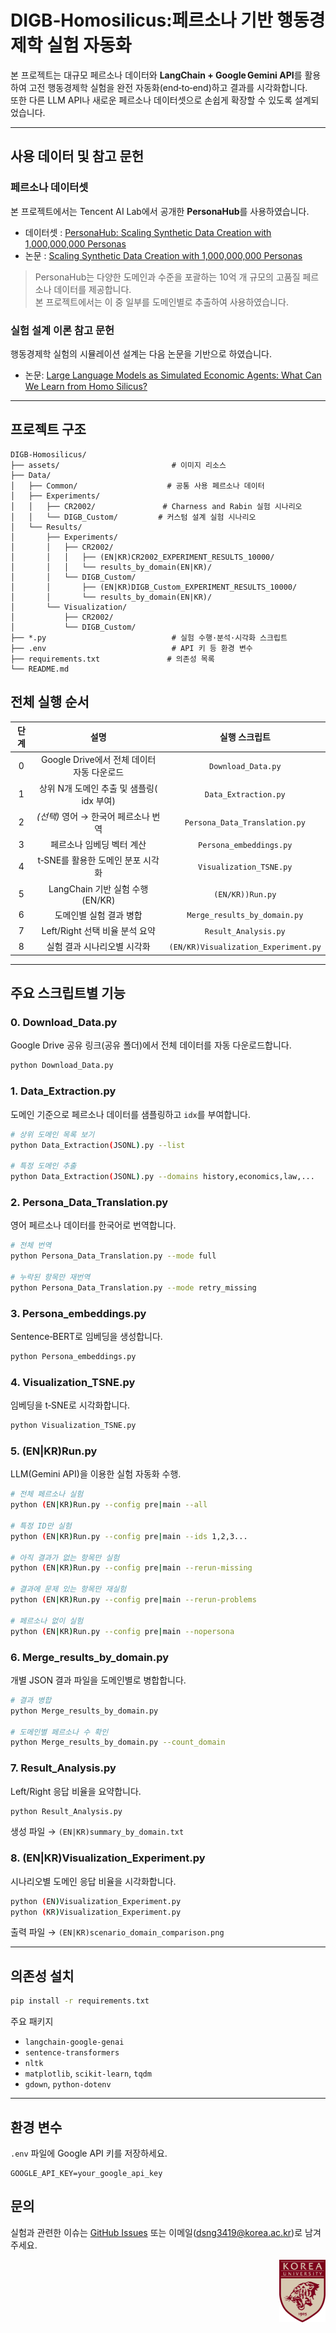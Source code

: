 # DIGB‑Homosilicus:페르소나 기반 행동경제학 실험 자동화

본 프로젝트는 대규모 페르소나 데이터와 **LangChain + Google Gemini API**를 활용하여 
고전 행동경제학 실험을 완전 자동화(end‑to‑end)하고 결과를 시각화합니다.  
또한 다른 LLM API나 새로운 페르소나 데이터셋으로 손쉽게 확장할 수 있도록 설계되었습니다.

---

## 사용 데이터 및 참고 문헌

### 페르소나 데이터셋
본 프로젝트에서는 Tencent AI Lab에서 공개한 **PersonaHub**를 사용하였습니다.

- 데이터셋 : [PersonaHub: Scaling Synthetic Data Creation with 1,000,000,000 Personas](https://github.com/tencent-ailab/persona-hub)
- 논문 : [Scaling Synthetic Data Creation with 1,000,000,000 Personas](https://arxiv.org/abs/2406.20094)

> PersonaHub는 다양한 도메인과 수준을 포괄하는 10억 개 규모의 고품질 페르소나 데이터를 제공합니다.  
> 본 프로젝트에서는 이 중 일부를 도메인별로 추출하여 사용하였습니다.

### 실험 설계 이론 참고 문헌
행동경제학 실험의 시뮬레이션 설계는 다음 논문을 기반으로 하였습니다.

- 논문: [Large Language Models as Simulated Economic Agents: What Can We Learn from Homo Silicus?](https://arxiv.org/abs/2305.10385)

---


## 프로젝트 구조
~~~text
DIGB-Homosilicus/
├── assets/                         # 이미지 리소스
├── Data/
│   ├── Common/                    # 공통 사용 페르소나 데이터
│   ├── Experiments/
│   │   ├── CR2002/               # Charness and Rabin 실험 시나리오
│   │   └── DIGB_Custom/         # 커스텀 설계 실험 시나리오
│   └── Results/
│       ├── Experiments/
│       │   ├── CR2002/
│       │   │   ├── (EN|KR)CR2002_EXPERIMENT_RESULTS_10000/
│       │   │   └── results_by_domain(EN|KR)/
│       │   └── DIGB_Custom/
│       │       ├── (EN|KR)DIGB_Custom_EXPERIMENT_RESULTS_10000/
│       │       └── results_by_domain(EN|KR)/
│       └── Visualization/
│           ├── CR2002/
│           └── DIGB_Custom/
├── *.py                            # 실험 수행·분석·시각화 스크립트
├── .env                            # API 키 등 환경 변수
├── requirements.txt               # 의존성 목록
└── README.md
~~~

## 전체 실행 순서

| 단계 | 설명 | 실행 스크립트 |
|:----:|:------:|:---------------:|
| 0 | Google Drive에서 전체 데이터 자동 다운로드 | `Download_Data.py` |
| 1 | 상위 N개 도메인 추출 및 샘플링( idx 부여) | `Data_Extraction.py` |
| 2 | _(선택)_ 영어 → 한국어 페르소나 번역 | `Persona_Data_Translation.py` |
| 3 | 페르소나 임베딩 벡터 계산 | `Persona_embeddings.py` |
| 4 | t‑SNE를 활용한 도메인 분포 시각화 | `Visualization_TSNE.py` |
| 5 | LangChain 기반 실험 수행 (EN/KR) | `(EN/KR))Run.py` |
| 6 | 도메인별 실험 결과 병합 | `Merge_results_by_domain.py` |
| 7 | Left/Right 선택 비율 분석 요약 | `Result_Analysis.py` |
| 8 | 실험 결과 시나리오별 시각화 | `(EN/KR)Visualization_Experiment.py` |

---

## 주요 스크립트별 기능

### 0. Download_Data.py
Google Drive 공유 링크(공유 폴더)에서 전체 데이터를 자동 다운로드합니다.
~~~bash
python Download_Data.py
~~~

### 1. Data_Extraction.py
도메인 기준으로 페르소나 데이터를 샘플링하고 `idx`를 부여합니다.
~~~bash
# 상위 도메인 목록 보기
python Data_Extraction(JSONL).py --list

# 특정 도메인 추출
python Data_Extraction(JSONL).py --domains history,economics,law,...
~~~

### 2. Persona_Data_Translation.py
영어 페르소나 데이터를 한국어로 번역합니다.
~~~bash
# 전체 번역
python Persona_Data_Translation.py --mode full

# 누락된 항목만 재번역
python Persona_Data_Translation.py --mode retry_missing
~~~

### 3. Persona_embeddings.py
Sentence‑BERT로 임베딩을 생성합니다.
~~~bash
python Persona_embeddings.py
~~~

### 4. Visualization_TSNE.py
임베딩을 t‑SNE로 시각화합니다.
~~~bash
python Visualization_TSNE.py
~~~

### 5. (EN|KR)Run.py
LLM(Gemini API)을 이용한 실험 자동화 수행.
~~~bash
# 전체 페르소나 실험
python (EN|KR)Run.py --config pre|main --all

# 특정 ID만 실험
python (EN|KR)Run.py --config pre|main --ids 1,2,3...

# 아직 결과가 없는 항목만 실험
python (EN|KR)Run.py --config pre|main --rerun-missing

# 결과에 문제 있는 항목만 재실험
python (EN|KR)Run.py --config pre|main --rerun-problems

# 페르소나 없이 실험
python (EN|KR)Run.py --config pre|main --nopersona
~~~

### 6. Merge_results_by_domain.py
개별 JSON 결과 파일을 도메인별로 병합합니다.
~~~bash
# 결과 병합
python Merge_results_by_domain.py

# 도메인별 페르소나 수 확인
python Merge_results_by_domain.py --count_domain
~~~

### 7. Result_Analysis.py
Left/Right 응답 비율을 요약합니다.
~~~bash
python Result_Analysis.py
~~~
생성 파일 → `(EN|KR)summary_by_domain.txt`

### 8. (EN|KR)Visualization_Experiment.py
시나리오별 도메인 응답 비율을 시각화합니다.
~~~bash
python (EN)Visualization_Experiment.py
python (KR)Visualization_Experiment.py
~~~
출력 파일 → `(EN|KR)scenario_domain_comparison.png`

---

## 의존성 설치
~~~bash
pip install -r requirements.txt
~~~
주요 패키지
- `langchain-google-genai`
- `sentence-transformers`
- `nltk`
- `matplotlib`, `scikit-learn`, `tqdm`
- `gdown`, `python-dotenv`

---

## 환경 변수
`.env` 파일에 Google API 키를 저장하세요.
~~~env
GOOGLE_API_KEY=your_google_api_key
~~~

## 문의
실험과 관련한 이슈는 [GitHub Issues](https://github.com/SeonGyuJang/DIGB-Homosilicus/issues) 또는 이메일(<dsng3419@korea.ac.kr>)로 남겨주세요.



<p align="right">
  <img src="assets/Global_Symbol.jpg" alt="Korea University Logo" height="100" />
</p>
